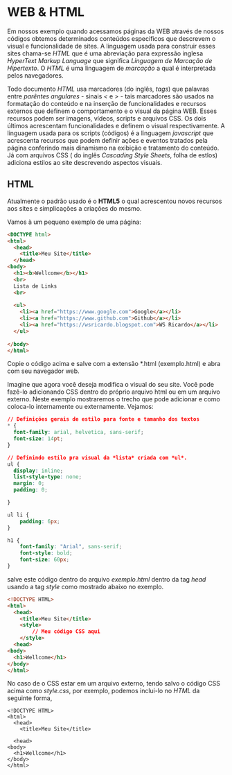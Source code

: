 # WEB & HTML

Em nossos exemplo quando acessamos páginas da WEB através de nossos códigos obtemos determinados conteúdos especificos que descrevem o visual e funcionalidade de sites. A linguagem usada para construir esses sites chama-se *HTML* que é uma abreviação para expressão inglesa *HyperText Markup Language* que significa *Linguagem de Marcação de Hipertexto*. O *HTML* é uma linguagem de *marcação* a qual é interpretada pelos navegadores. 

Todo documento *HTML* usa marcadores (do inglês, *tags*) que palavras entre *parêntes angulares* - sinais *<* e *>* - tais marcadores são usados na formatação do conteúdo e na inserção de funcionalidades e recursos externos que definem o comportamento e o visual da página WEB. Esses recursos podem ser imagens, vídeos, scripts e arquivos CSS. Os dois últimos acrescentam funcionalidades e definem o visual respectivamente. A linguagem usada para os scripts (códigos) é a linguagem *javascript* que acrescenta recursos que podem definir ações e eventos tratados pela página conferindo mais dinamismo na exibição e tratamento do conteúdo. Já com arquivos CSS ( do inglês *Cascading Style Sheets*, folha de estlos) adiciona estilos ao site descrevendo aspectos visuais.

## HTML

Atualmente o padrão usado é o **HTML5** o qual acrescentou novos recursos aos sites e simplicações a criações do mesmo.

Vamos à um pequeno exemplo de uma página:

```html
<DOCTYPE html>
<html>
  <head>
    <title>Meu Site</title>
  </head>
<body>
  <h1><b>Wellcome</b></h1>
  <br>
  Lista de Links
  <br>
  
  <ul>
    <li><a href="https://www.google.com">Google</a></li>
    <li><a href="https://www.github.com">Github</a></li>
    <li><a href="https://wsricardo.blogspot.com">WS Ricardo</a></li>
  </ul>	
 
</body>
</html>
```

Copie o código acima e salve com a extensão *.html (exemplo.html) e abra com seu navegador web.

Imagine que agora você deseja modifica o visual do seu site. Você pode fazê-lo adicionando CSS dentro do próprio arquivo html ou em um arquivo externo. Neste exemplo mostraremos o trecho que pode adicionar e como coloca-lo internamente ou externamente.
Vejamos:

```css
// Definições gerais de estilo para fonte e tamanho dos textos
* {
  font-family: arial, helvetica, sans-serif;
  font-size: 14pt;
}

// Definindo estilo pra visual da *lista* criada com *ul*.
ul {
  display: inline;
  list-style-type: none;
  margin: 0;
  padding: 0;

}

ul li {
	padding: 6px;
}

h1 {
	font-family: "Arial", sans-serif;
	font-style: bold;
	font-size: 60px;
}

```

salve este código dentro do arquivo *exemplo.html* dentro da tag *head* usando a tag *style* como mostrado abaixo no exemplo.

```html
<!DOCTYPE HTML>
<html>
  <head>
    <title>Meu Site</title>
    <style>
        // Meu código CSS aqui
    </style>
  <head>
<body>
  <h1>Wellcome</h1>
</body>
</html>
```

No caso de o CSS estar em um arquivo externo, tendo salvo o código CSS acima como *style.css*, por exemplo, podemos inclui-lo no *HTML* da seguinte forma,

```
<!DOCTYPE HTML>
<html>
  <head>
    <title>Meu Site</title>
    
  <head>
<body>
  <h1>Wellcome</h1>
</body>
</html>

```
